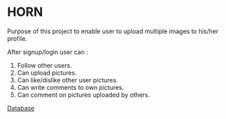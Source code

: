 # HORN


Purpose of this project to enable user to upload multiple images to his/her profile.

After signup/login user can :
1) Follow other users.
2) Can upload pictures.
3) Can like/dislike other user pictures.
4) Can write comments to own pictures.
5) Can comment on pictures uploaded by others.


[Database](https://mlab.com/)
